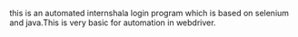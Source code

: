 this is an automated internshala login program which is based on selenium and java.This is very basic for automation in webdriver.
